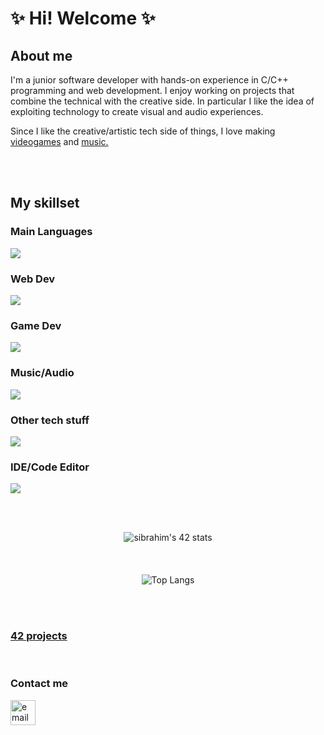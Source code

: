 <div align="center">
  <!--![vapor_passingby_mountains](https://github.com/sidev86/sidev86/assets/84662823/044c264e-26ae-40a7-8d6d-e6cafddd678d)-->
</div>
<h1>✨ Hi! Welcome ✨</h1>
<h2>About me</h2>
<p>I'm a junior software developer with hands-on experience in C/C++ programming and web development. I enjoy working on projects that combine the technical with the creative side. In particular I like the idea of ​​exploiting technology to create visual and audio experiences.</p>

<p>Since I like the creative/artistic tech side of things, I love making <a href="https://someyear.itch.io/">videogames</a> and <a href="https://soundcloud.com/someyear">music.</a></p>



<br><br>
<h2>My skillset</h2>
<h3>Main Languages</h3>
<p align="left">
  <a href="https://skillicons.dev">
    <img src="https://skillicons.dev/icons?i=c,cpp,cs,py" />
  </a>
</p>

<h3>Web Dev</h3>
<p align="left">
  <a href="https://skillicons.dev">
    <img src="https://skillicons.dev/icons?i=html,css,js,bootstrap" />
  </a>
</p>

<h3>Game Dev</h3>
<p align="left">
  <a href="https://skillicons.dev">
    <img src="https://skillicons.dev/icons?i=unity,gamemakerstudio,godot" />
  </a>
</p>

<h3>Music/Audio</h3>
<p align="left">
  <a href="https://skillicons.dev">
    <img src="https://skillicons.dev/icons?i=ableton" />
  </a>
</p>

<h3>Other tech stuff</h3>
<p align="left">
  <a href="https://skillicons.dev">
    <img src="https://skillicons.dev/icons?i=git,bash,linux,docker" />
  </a>
</p>

<h3>IDE/Code Editor</h3>
<p align="left">
  <a href="https://skillicons.dev">
    <img src="https://skillicons.dev/icons?i=vscode,vim" />
  </a>
</p>


<br><div align="center"><br>
<img src="https://badge.mediaplus.ma/starryblue/sibrahim?1337Badge=off&UM6P=off" alt="sibrahim's 42 stats" />
<br><br><br><br>
![Top Langs](https://github-readme-stats.vercel.app/api/top-langs/?username=sidev86&langs_count=8&theme=dracula)
</div>
<br><br>


<h3 align="left"><a href="https://github.com/sidev86/42projects">42 projects</a></h3>
<!--!<h3 align="left"><a href="https://sidev86.github.io/html-mywebsite">Website</a></h3> -->


<br>
<h3 align="left">Contact me</h3>
<p align="left">


<a href="mailto:samir.ibrahim@outlook.it">
  <img src="https://img.icons8.com/ios-filled/50/377cf6/new-post.png" alt="email icon" height="40" width="40"/>
</a>


